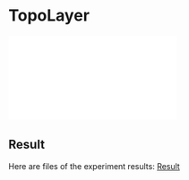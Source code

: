 # TopoLayer
![Topolayer](./Topolayer.pdf)

## Result
Here are files of the experiment results: [Result](https://drive.google.com/drive/folders/1_oab1c9VEJBgJi0I3IZv3UKUy7EtrrBE?usp=sharing)
